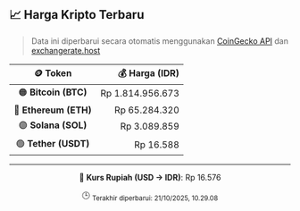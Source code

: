 

<!-- HARGA_KRIPTO -->
## 📈 Harga Kripto Terbaru

> Data ini diperbarui secara otomatis menggunakan [CoinGecko API](https://www.coingecko.com/) dan [exchangerate.host](https://exchangerate.host/)

<div align="center">

| 🪙 Token | 💰 Harga (IDR) |
|:------:|---------------:|
| 🟠 **Bitcoin (BTC)**   | Rp 1.814.956.673 |
| 🔵 **Ethereum (ETH)**  | Rp 65.284.320 |
| 🟣 **Solana (SOL)**    | Rp 3.089.859 |
| 🟢 **Tether (USDT)**   | Rp 16.588 |

---

💱 **Kurs Rupiah (USD → IDR)**: Rp 16.576

🕒 <sub>Terakhir diperbarui: 21/10/2025, 10.29.08</sub>

</div>
<!-- /HARGA_KRIPTO -->